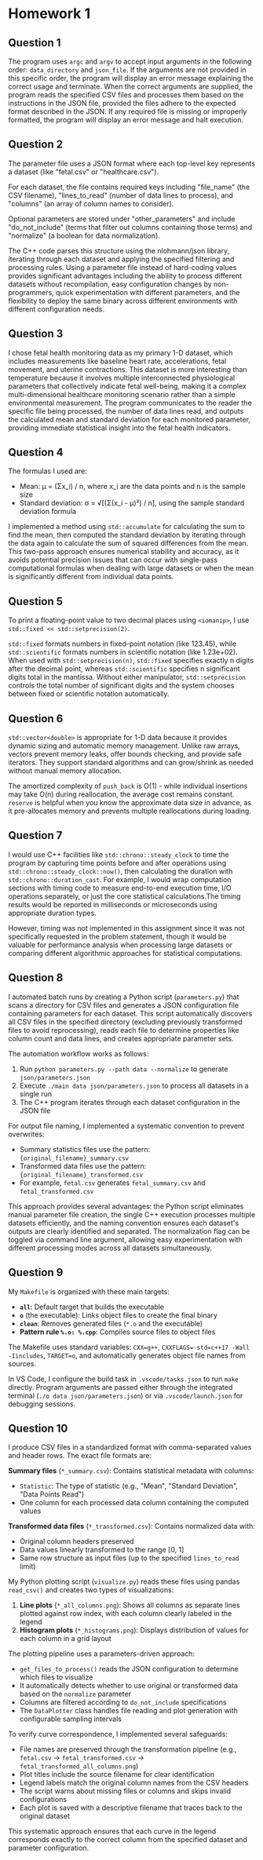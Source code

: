 # Homework 1

## Question 1

The program uses `argc` and `argv` to accept input arguments in the following order: `data_directory` and `json_file`. If the arguments are not provided in this specific order, the program will display an error message explaining the correct usage and terminate. When the correct arguments are supplied, the program reads the specified CSV files and processes them based on the instructions in the JSON file, provided the files adhere to the expected format described in the JSON. If any required file is missing or improperly formatted, the program will display an error message and halt execution.

## Question 2

The parameter file uses a JSON format where each top-level key represents a dataset (like "fetal.csv" or "healthcare.csv").

For each dataset, the file contains required keys including "file_name" (the CSV filename), "lines_to_read" (number of data lines to process), and "columns" (an array of column names to consider).

Optional parameters are stored under "other_parameters" and include "do_not_include" (terms that filter out columns containing those terms) and "normalize" (a boolean for data normalization). 

The C++ code parses this structure using the nlohmann/json library, iterating through each dataset and applying the specified filtering and processing rules. Using a parameter file instead of hard-coding values provides significant advantages including the ability to process different datasets without recompilation, easy configuration changes by non-programmers, quick experimentation with different parameters, and the flexibility to deploy the same binary across different environments with different configuration needs.

## Question 3 
I chose fetal health monitoring data as my primary 1-D dataset, which includes measurements like baseline heart rate, accelerations, fetal movement, and uterine contractions. This dataset is more interesting than temperature because it involves multiple interconnected physiological parameters that collectively indicate fetal well-being, making it a complex multi-dimensional healthcare monitoring scenario rather than a simple environmental measurement. The program communicates to the reader the specific file being processed, the number of data lines read, and outputs the calculated mean and standard deviation for each monitored parameter, providing immediate statistical insight into the fetal health indicators.

## Question 4
The formulas I used are:
- Mean: μ = (Σx_i) / n, where x_i are the data points and n is the sample size
- Standard deviation: σ = √[(Σ(x_i - μ)²) / n], using the sample standard deviation formula

I implemented a method using `std::accumulate` for calculating the sum to find the mean, then computed the standard deviation by iterating through the data again to calculate the sum of squared differences from the mean. This two-pass approach ensures numerical stability and accuracy, as it avoids potential precision issues that can occur with single-pass computational formulas when dealing with large datasets or when the mean is significantly different from individual data points.

## Question 5
To print a floating-point value to two decimal places using `<iomanip>`, I use `std::fixed << std::setprecision(2)`. 

`std::fixed` formats numbers in fixed-point notation (like 123.45), while `std::scientific` formats numbers in scientific notation (like 1.23e+02). When used with `std::setprecision(n)`, `std::fixed` specifies exactly n digits after the decimal point, whereas `std::scientific` specifies n significant digits total in the mantissa. Without either manipulator, `std::setprecision` controls the total number of significant digits and the system chooses between fixed or scientific notation automatically.

## Question 6
`std::vector<double>` is appropriate for 1-D data because it provides dynamic sizing and automatic memory management. Unlike raw arrays, vectors prevent memory leaks, offer bounds checking, and provide safe iterators. They support standard algorithms and can grow/shrink as needed without manual memory allocation.

The amortized complexity of `push_back` is O(1) - while individual insertions may take O(n) during reallocation, the average cost remains constant. `reserve` is helpful when you know the approximate data size in advance, as it pre-allocates memory and prevents multiple reallocations during loading.

## Question 7
I would use C++ facilities like `std::chrono::steady_clock` to time the program by capturing time points before and after operations using `std::chrono::steady_clock::now()`, then calculating the duration with `std::chrono::duration_cast`. For example, I would wrap computation sections with timing code to measure end-to-end execution time, I/O operations separately, or just the core statistical calculations.The timing results would be reported in milliseconds or microseconds using appropriate duration types.

However, timing was not implemented in this assignment since it was not specifically requested in the problem statement, though it would be valuable for performance analysis when processing large datasets or comparing different algorithmic approaches for statistical computations.

## Question 8
I automated batch runs by creating a Python script (`parameters.py`) that scans a directory for CSV files and generates a JSON configuration file containing parameters for each dataset. This script automatically discovers all CSV files in the specified directory (excluding previously transformed files to avoid reprocessing), reads each file to determine properties like column count and data lines, and creates appropriate parameter sets.

The automation workflow works as follows:
1. Run `python parameters.py --path data --normalize` to generate `json/parameters.json`
2. Execute `./main data json/parameters.json` to process all datasets in a single run
3. The C++ program iterates through each dataset configuration in the JSON file

For output file naming, I implemented a systematic convention to prevent overwrites:
- Summary statistics files use the pattern: `{original_filename}_summary.csv` 
- Transformed data files use the pattern: `{original_filename}_transformed.csv`
- For example, `fetal.csv` generates `fetal_summary.csv` and `fetal_transformed.csv`

This approach provides several advantages: the Python script eliminates manual parameter file creation, the single C++ execution processes multiple datasets efficiently, and the naming convention ensures each dataset's outputs are clearly identified and separated. The normalization flag can be toggled via command line argument, allowing easy experimentation with different processing modes across all datasets simultaneously.

## Question 9
My `Makefile` is organized with these main targets:

- **`all`**: Default target that builds the executable
- **`o`** (the executable): Links object files to create the final binary
- **`clean`**: Removes generated files (`*.o` and the executable)
- **Pattern rule `%.o: %.cpp`**: Compiles source files to object files

The Makefile uses standard variables: `CXX=g++`, `CXXFLAGS=-std=c++17 -Wall -Iincludes`, `TARGET=o`, and automatically generates object file names from sources.

In VS Code, I configure the build task in `.vscode/tasks.json` to run `make` directly. Program arguments are passed either through the integrated terminal (`./o data json/parameters.json`) or via `.vscode/launch.json` for debugging sessions.

## Question 10
I produce CSV files in a standardized format with comma-separated values and header rows. The exact file formats are:

**Summary files** (`*_summary.csv`): Contains statistical metadata with columns:
- `Statistic`: The type of statistic (e.g., "Mean", "Standard Deviation", "Data Points Read")
- One column for each processed data column containing the computed values

**Transformed data files** (`*_transformed.csv`): Contains normalized data with:
- Original column headers preserved
- Data values linearly transformed to the range [0, 1]
- Same row structure as input files (up to the specified `lines_to_read` limit)

My Python plotting script (`visualize.py`) reads these files using pandas `read_csv()` and creates two types of visualizations:

1. **Line plots** (`*_all_columns.png`): Shows all columns as separate lines plotted against row index, with each column clearly labeled in the legend
2. **Histogram plots** (`*_histograms.png`): Displays distribution of values for each column in a grid layout

The plotting pipeline uses a parameters-driven approach:
- `get_files_to_process()` reads the JSON configuration to determine which files to visualize
- It automatically detects whether to use original or transformed data based on the `normalize` parameter
- Columns are filtered according to `do_not_include` specifications
- The `DataPlotter` class handles file reading and plot generation with configurable sampling intervals

To verify curve correspondence, I implemented several safeguards:
- File names are preserved through the transformation pipeline (e.g., `fetal.csv` → `fetal_transformed.csv` → `fetal_transformed_all_columns.png`)
- Plot titles include the source filename for clear identification
- Legend labels match the original column names from the CSV headers
- The script warns about missing files or columns and skips invalid configurations
- Each plot is saved with a descriptive filename that traces back to the original dataset

This systematic approach ensures that each curve in the legend corresponds exactly to the correct column from the specified dataset and parameter configuration.
